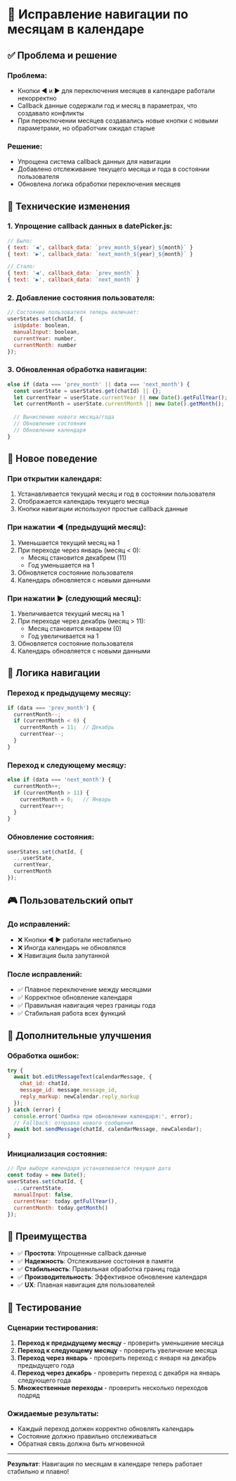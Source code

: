 # 🔧 Исправление навигации по месяцам в календаре

## ✅ Проблема и решение

### **Проблема:**
- Кнопки ◀️ и ▶️ для переключения месяцев в календаре работали некорректно
- Callback данные содержали год и месяц в параметрах, что создавало конфликты
- При переключении месяцев создавались новые кнопки с новыми параметрами, но обработчик ожидал старые

### **Решение:**
- Упрощена система callback данных для навигации
- Добавлено отслеживание текущего месяца и года в состоянии пользователя
- Обновлена логика обработки переключения месяцев

## 🔧 Технические изменения

### **1. Упрощение callback данных в datePicker.js:**
```javascript
// Было:
{ text: '◀️', callback_data: `prev_month_${year}_${month}` }
{ text: '▶️', callback_data: `next_month_${year}_${month}` }

// Стало:
{ text: '◀️', callback_data: `prev_month` }
{ text: '▶️', callback_data: `next_month` }
```

### **2. Добавление состояния пользователя:**
```javascript
// Состояние пользователя теперь включает:
userStates.set(chatId, { 
  isUpdate: boolean,
  manualInput: boolean,
  currentYear: number,
  currentMonth: number
});
```

### **3. Обновленная обработка навигации:**
```javascript
else if (data === 'prev_month' || data === 'next_month') {
  const userState = userStates.get(chatId) || {};
  let currentYear = userState.currentYear || new Date().getFullYear();
  let currentMonth = userState.currentMonth || new Date().getMonth();
  
  // Вычисление нового месяца/года
  // Обновление состояния
  // Обновление календаря
}
```

## 🎯 Новое поведение

### **При открытии календаря:**
1. Устанавливается текущий месяц и год в состоянии пользователя
2. Отображается календарь текущего месяца
3. Кнопки навигации используют простые callback данные

### **При нажатии ◀️ (предыдущий месяц):**
1. Уменьшается текущий месяц на 1
2. При переходе через январь (месяц < 0):
   - Месяц становится декабрем (11)
   - Год уменьшается на 1
3. Обновляется состояние пользователя
4. Календарь обновляется с новыми данными

### **При нажатии ▶️ (следующий месяц):**
1. Увеличивается текущий месяц на 1
2. При переходе через декабрь (месяц > 11):
   - Месяц становится январем (0)
   - Год увеличивается на 1
3. Обновляется состояние пользователя
4. Календарь обновляется с новыми данными

## 🔄 Логика навигации

### **Переход к предыдущему месяцу:**
```javascript
if (data === 'prev_month') {
  currentMonth--;
  if (currentMonth < 0) {
    currentMonth = 11;  // Декабрь
    currentYear--;
  }
}
```

### **Переход к следующему месяцу:**
```javascript
else if (data === 'next_month') {
  currentMonth++;
  if (currentMonth > 11) {
    currentMonth = 0;   // Январь
    currentYear++;
  }
}
```

### **Обновление состояния:**
```javascript
userStates.set(chatId, { 
  ...userState, 
  currentYear, 
  currentMonth 
});
```

## 🎮 Пользовательский опыт

### **До исправлений:**
- ❌ Кнопки ◀️ ▶️ работали нестабильно
- ❌ Иногда календарь не обновлялся
- ❌ Навигация была запутанной

### **После исправлений:**
- ✅ Плавное переключение между месяцами
- ✅ Корректное обновление календаря
- ✅ Правильная навигация через границы года
- ✅ Стабильная работа всех функций

## 🔧 Дополнительные улучшения

### **Обработка ошибок:**
```javascript
try {
  await bot.editMessageText(calendarMessage, {
    chat_id: chatId,
    message_id: message.message_id,
    reply_markup: newCalendar.reply_markup
  });
} catch (error) {
  console.error('Ошибка при обновлении календаря:', error);
  // Fallback: отправка нового сообщения
  await bot.sendMessage(chatId, calendarMessage, newCalendar);
}
```

### **Инициализация состояния:**
```javascript
// При выборе календаря устанавливается текущая дата
const today = new Date();
userStates.set(chatId, { 
  ...currentState, 
  manualInput: false,
  currentYear: today.getFullYear(),
  currentMonth: today.getMonth()
});
```

## 🚀 Преимущества

- ✅ **Простота**: Упрощенные callback данные
- ✅ **Надежность**: Отслеживание состояния в памяти
- ✅ **Стабильность**: Правильная обработка границ года
- ✅ **Производительность**: Эффективное обновление календаря
- ✅ **UX**: Плавная навигация для пользователей

## 🧪 Тестирование

### **Сценарии тестирования:**
1. **Переход к предыдущему месяцу** - проверить уменьшение месяца
2. **Переход к следующему месяцу** - проверить увеличение месяца
3. **Переход через январь** - проверить переход с января на декабрь предыдущего года
4. **Переход через декабрь** - проверить переход с декабря на январь следующего года
5. **Множественные переходы** - проверить несколько переходов подряд

### **Ожидаемые результаты:**
- Каждый переход должен корректно обновлять календарь
- Состояние должно правильно отслеживаться
- Обратная связь должна быть мгновенной

---

**Результат**: Навигация по месяцам в календаре теперь работает стабильно и плавно!
